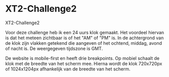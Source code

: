 # XT2-Challenge2
XT2-Challenge2

Voor deze challenge heb ik een 24 uurs klok gemaakt. Het voordeel hiervan is dat het meteen zichtbaar is of het "AM" of "PM" is. In de achtergrond van de klok zijn vlakken getekend die aangeven of het ochtend, middag, avond of nacht is. De weergegeven tijdszone is GMT. 

De website is mobile-first en heeft drie breakpoints. Op mobiel schaalt de klok met de breedte van het scherm mee. Hierna wordt de klok 720x720px of 1024x1204px afhankelijk van de breedte van het scherm. 


